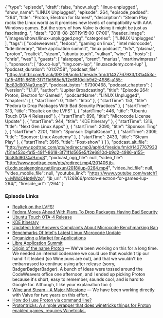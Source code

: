 {
  "type": "episode",
  "draft": false,
  "show_slug": "linux-unplugged",
  "show_name": "LINUX Unplugged",
  "episode": 264,
  "episode_padded": "264",
  "title": "Proton, Electron for Games!",
  "description": "Steam Play rocks the Linux world as it promises new levels of compatibility with AAA Windows games. But the story of how Valve is doing it might be just as fascinating. ",
  "date": "2018-08-28T19:15:00-07:00",
  "header_image": "/images/shows/linux-unplugged.png",
  "categories": [
    "LINUX Unplugged"
  ],
  "tags": [
    "codeweavers",
    "fedora",
    "gaming on linux",
    "intel microcode",
    "kde itinerary",
    "libre application summit",
    "linux podcast",
    "lvfs",
    "plasma",
    "proton",
    "realtek",
    "steam",
    "ubuntu touch",
    "vulkan",
    "wine"
  ],
  "hosts": [
    "chris",
    "wes"
  ],
  "guests": [
    "alanpope",
    "brent",
    "marius",
    "martinwimpress"
  ],
  "sponsors": [
    "do.co-lup",
    "ting.com-lup",
    "linuxacademy.com-lup"
  ],
  "podcast_duration": "01:07:58",
  "podcast_file": "https://chtbl.com/track/392D9/aphid.fireside.fm/d/1437767933/f31a453c-fa15-491f-8618-3f71f1d565e5/f2e6810d-b9d2-4986-a155-1bc83d9074a9.mp3",
  "podcast_bytes": 57300468,
  "podcast_chapters": {
    "version": "1.1.0",
    "author": "Jupiter Broadcasting",
    "title": "Episode 264: Proton, Electron for Games!",
    "podcastName": "LINUX Unplugged",
    "chapters": [
      {
        "startTime": 0,
        "title": "Intro"
      },
      {
        "startTime": 153,
        "title": "Fedora to Drop Packages With Bad Security Practices"
      },
      {
        "startTime": 313,
        "title": "Realtek on the LVFS"
      },
      {
        "startTime": 446,
        "title": "Ubuntu Touch OTA 4 Released"
      },
      {
        "startTime": 896,
        "title": "Microcode License Update"
      },
      {
        "startTime": 944,
        "title": "KDE Itinerary"
      },
      {
        "startTime": 1316,
        "title": "Next Gen Linux Apps"
      },
      {
        "startTime": 2090,
        "title": "Sponsor: Ting"
      },
      {
        "startTime": 2201,
        "title": "Sponsor: DigitalOcean"
      },
      {
        "startTime": 2309,
        "title": "Sponsor: Linux Academy"
      },
      {
        "startTime": 2433,
        "title": "Steam Play"
      },
      {
        "startTime": 3915,
        "title": "Post-show"
      }
    ]
  },
  "podcast_alt_file": "http://www.podtrac.com/pts/redirect.mp3/aphid.fireside.fm/d/1437767933/f31a453c-fa15-491f-8618-3f71f1d565e5/f2e6810d-b9d2-4986-a155-1bc83d9074a9.mp3",
  "podcast_ogg_file": null,
  "video_file": "http://www.podtrac.com/pts/redirect.mp4/201406.jb-dl.cdn.scaleengine.net/linuxun/2018/lup-0264.mp4",
  "video_hd_file": null,
  "video_mobile_file": null,
  "youtube_link": "https://www.youtube.com/watch?v=MWdOHptMVzg",
  "jb_url": "/126866/proton-electron-for-games-lup-264/",
  "fireside_url": "/264"
}


### Episode Links

  * [Realtek on the LVFS!](https://blogs.gnome.org/hughsie/2018/08/27/realtek-on-the-lvfs/ "Realtek on the LVFS!")
  * [Fedora Moves Ahead With Plans To Drop Packages Having Bad Security](https://www.phoronix.com/scan.php?page=news_item&px=Fedora-FESCo-Enforcing-Security "Fedora Moves Ahead With Plans To Drop Packages Having Bad Security")
  * [Ubuntu Touch OTA-4 Release](https://ubports.com/blog/ubports-blog-1/post/ubuntu-touch-ota-4-release-166 "Ubuntu Touch OTA-4 Release")
  * [KDE Itinerary](https://www.volkerkrause.eu/2018/08/25/kde-itinerary-overview.html "KDE Itinerary")
  * [Updated: Intel Answers Complaints About Microcode Benchmarking Ban](https://www.tomshardware.com/news/intel-cpu-microcode-benchmark-mitigation,37684.html "Updated: Intel Answers Complaints About Microcode Benchmarking Ban")
  * [Benchmarks Of Intel's Latest Linux Microcode Update](https://www.phoronix.com/scan.php?page=article&item=intel-august-microcode&num=1 "Benchmarks Of Intel's Latest Linux Microcode Update")
  * [Organizing a Market for Applications](https://www.linuxjournal.com/content/organizing-market-applications "Organizing a Market for Applications")
  * [Libre Application Summit](https://las.gnome.org/conferences/LAS "Libre Application Summit")
  * [Origin of the name Proton](https://github.com/ValveSoftware/Proton/issues/642#issuecomment-416262220 "Origin of the name Proton") — We've been working on this for a long time. We needed an internal codename we could use that wouldn't tip our hand if it leaked (so Wine puns are out), and that we wouldn't be embarrassed to continue using after release (sorry, BadgerBadgerBadger). A bunch of ideas were tossed around the CodeWeavers office one afternoon, and I ended up picking Proton because it's short, easy to remember, sounds cool, and is hard to Google for. Although, I like your explanation too :)
  * [Wine and Steam - A Major Milestone](https://www.codeweavers.com/about/blogs/jwhite/2018/8/22/wine-and-steam-a-major-milestone "Wine and Steam - A Major Milestone") — We have been working directly with Valve for two years on this effort,
  * [How do I use Proton via command line?](https://www.reddit.com/r/linux_gaming/comments/9au2qp/how_do_i_use_proton_via_command_line/ "How do I use Proton via command line?")
  * [Protontricks: A simple wrapper that does winetricks things for Proton enabled games, requires Winetricks.](https://github.com/Sirmentio/protontricks "Protontricks: A simple wrapper that does winetricks things for Proton enabled games, requires Winetricks.")


